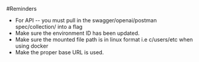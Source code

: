 #Reminders

- For API -- you must pull in the swagger/openai/postman spec/collection/ into a flag 
- Make sure the environment ID has been updated. 
- Make sure the mounted file path is in linux format i.e c/users/etc when using docker
- Make the proper base URL is used.  
